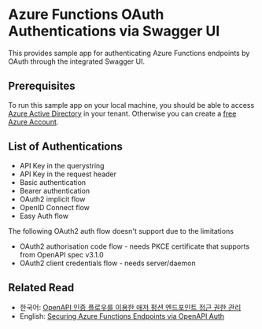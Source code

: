 # Azure Functions OAuth Authentications via Swagger UI #

This provides sample app for authenticating Azure Functions endpoints by OAuth through the integrated Swagger UI.


## Prerequisites ##

To run this sample app on your local machine, you should be able to access [Azure Active Directory](https://docs.microsoft.com/azure/active-directory/fundamentals/active-directory-whatis?WT.mc_id=dotnet-44465-juyoo) in your tenant. Otherwise you can create a [free Azure Account](https://azure.microsoft.com/free/?WT.mc_id=dotnet-44465-juyoo).


## List of Authentications ##

* API Key in the querystring
* API Key in the request header
* Basic authentication
* Bearer authentication
* OAuth2 implicit flow
* OpenID Connect flow
* Easy Auth flow

The following OAuth2 auth flow doesn't support due to the limitations

* OAuth2 authorisation code flow - needs PKCE certificate that supports from OpenAPI spec v3.1.0
* OAuth2 client credentials flow - needs server/daemon


## Related Read ##

* 한국어: [OpenAPI 인증 플로우를 이용한 애저 펑션 엔드포인트 접근 권한 관리](https://blog.aliencube.org/ko/2021/10/06/securing-azure-function-endpoints-via-openapi-auth/)
* English: [Securing Azure Functions Endpoints via OpenAPI Auth](https://devkimchi.com/2021/10/06/securing-azure-function-endpoints-via-openapi-auth/)

